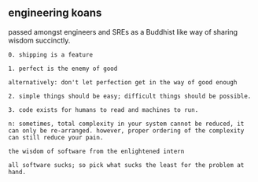 ## engineering koans

passed amongst engineers and SREs as a Buddhist like way of sharing wisdom succinctly.

```
0. shipping is a feature

1. perfect is the enemy of good

alternatively: don't let perfection get in the way of good enough

2. simple things should be easy; difficult things should be possible.

3. code exists for humans to read and machines to run.

n: sometimes, total complexity in your system cannot be reduced, it can only be re-arranged. however, proper ordering of the complexity can still reduce your pain.
```


```
the wisdom of software from the enlightened intern

all software sucks; so pick what sucks the least for the problem at hand.
````
